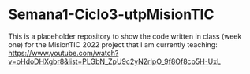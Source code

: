 # Semana1-Ciclo3-utpMisionTIC

This is a placeholder repository to show the code written in class (week one) for the MisionTIC 2022 project that I am currently teaching: https://www.youtube.com/watch?v=oHdoDHXgbr8&list=PLGbN_ZpU9c2yN2rIpO_9f8Of8cp5H-UxL
